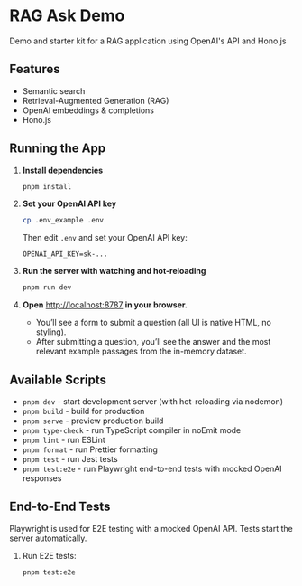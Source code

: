 # RAG Ask Demo

Demo and starter kit for a RAG application using OpenAI's API and Hono.js

## Features

- Semantic search
- Retrieval-Augmented Generation (RAG)
- OpenAI embeddings & completions
- Hono.js

## Running the App

1. **Install dependencies**

   ```sh
   pnpm install
   ```

2. **Set your OpenAI API key**

   ```sh
   cp .env_example .env
   ```

   Then edit `.env` and set your OpenAI API key:

   ```
   OPENAI_API_KEY=sk-...
   ```

3. **Run the server with watching and hot-reloading**

   ```sh
   pnpm run dev
   ```

4. **Open** [http://localhost:8787](http://localhost:8787) **in your browser.**
   - You’ll see a form to submit a question (all UI is native HTML, no styling).
   - After submitting a question, you’ll see the answer and the most relevant example passages from the in-memory dataset.

## Available Scripts

- `pnpm dev` - start development server (with hot-reloading via nodemon)
- `pnpm build` - build for production
- `pnpm serve` - preview production build
- `pnpm type-check` - run TypeScript compiler in noEmit mode
- `pnpm lint` - run ESLint
- `pnpm format` - run Prettier formatting
- `pnpm test` - run Jest tests
- `pnpm test:e2e` - run Playwright end-to-end tests with mocked OpenAI responses

## End-to-End Tests

Playwright is used for E2E testing with a mocked OpenAI API. Tests start the server automatically.

1. Run E2E tests:

   ```sh
   pnpm test:e2e
   ```
